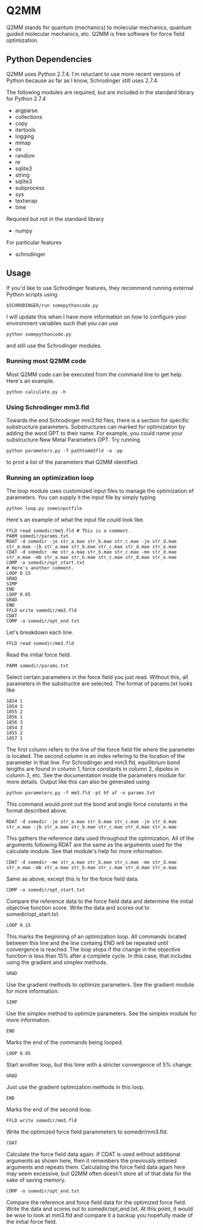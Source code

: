 # Q2MM

Q2MM stands for quantum (mechanics) to molecular mechanics, quantum guided molecular mechanics, etc. Q2MM is free software for force field optimization.


## Python Dependencies

Q2MM uses Python 2.7.4. I'm reluctant to use more recent versions of Python because as far as I know, Schrodinger still uses 2.7.4.

The following modules are required, but are included in the standard library for Python 2.7.4

* argparse
* collections
* copy
* itertools
* logging
* mmap
* os
* random
* re
* sqlite3
* string
* sqlite3
* subprocess
* sys
* textwrap
* time

Required but not in the standard library

* numpy

For particular features

* schrodinger

## Usage

If you'd like to use Schrodinger features, they recommend running external Python scripts using

```
$SCHRODINGER/run somepythoncode.py
```

I will update this when I have more information on how to configure your environment variables such that you can use

```
python somepythoncode.py
```

and still use the Schrodinger modules.

### Running most Q2MM code

Most Q2MM code can be executed from the command line to get help. Here's an example.

```
python calculate.py -h
```

### Using Schrodinger mm3.fld

Towards the end Schrodinger mm3.fld files, there is a section for specific substructure parameters. Substructures can marked for optimization by adding the word OPT to their name. For example, you could name your substructure New Metal Parameters OPT. Try running

```
python parameters.py -f pathtomm3fld -a -pp
```

to print a list of the parameters that Q2MM identified.

### Running an optimization loop

The loop module uses customized input files to manage the optimization of parameters. You can supply it the input file by simply typing

```
python loop.py someinputfile
```

Here's an example of what the input file could look like.

```
FFLD read somedir/mm3.fld # This is a comment.
PARM somedir/params.txt
RDAT -d somedir -je str_a.mae str_b.mae str_c.mae -je str_d.mae str_e.mae -jb str_a.mae str_b.mae str_c.mae str_d.mae str_e.mae
CDAT -d somedir -me str_a.mae str_b.mae str_c.mae -me str_d.mae str_e.mae -mb str_a.mae str_b.mae str_c.mae str_d.mae str_e.mae
COMP -o somedir/opt_start.txt
# Here's another comment.
LOOP 0.15
GRAD
SIMP
END
LOOP 0.05
GRAD
END
FFLD write somedir/mm3.fld
CDAT
COMP -o somedir/opt_end.txt
```

Let's breakdown each line.

```
FFLD read somedir/mm3.fld
```

Read the initial force field.

```
PARM somedir/params.txt
```

Select certain parameters in the force field you just read. Without this, all parameters in the substructre are selected. The format of params.txt looks like

```
1854 1
1854 3
1855 2
1856 1
1856 3
1854 3
1855 2
1857 1

```

The first column refers to the line of the force field file where the parameter is located. The second column is an index refering to the location of the parameter in that line. For Schrodinger and mm3.fld, equilibrium bond lengths are found in column 1, force constants in column 2, dipoles in column 3, etc. See the documentation inside the parameters module for more details. Output like this can also be generated using

```
python parameters.py -f mm3.fld -pt bf af -o params.txt
```

This command would print out the bond and angle force constants in the format described above.

```
RDAT -d somedir -je str_a.mae str_b.mae str_c.mae -je str_d.mae str_e.mae -jb str_a.mae str_b.mae str_c.mae str_d.mae str_e.mae
```

This gathers the reference data used throughout the optimization. All of the arguments following RDAT are the same as the arguments used for the calculate module. See that module's help for more information.

```
CDAT -d somedir -me str_a.mae str_b.mae str_c.mae -me str_d.mae str_e.mae -mb str_a.mae str_b.mae str_c.mae str_d.mae str_e.mae
```

Same as above, except this is for the force field data.

```
COMP -o somedir/opt_start.txt
```

Compare the reference data to the force field data and determine the initial objective function score. Write the data and scores out to somedir/opt_start.txt.

```
LOOP 0.15
```

This marks the beginning of an optimization loop. All commands located between this line and the line containg END will be repeated until convergence is reached. The loop stops if the change in the objective function is less than 15% after a complete cycle. In this case, that includes using the gradient and simplex methods.

```
GRAD
```
Use the gradient methods to optimize parameters. See the gradient module for more information.

```
SIMP
```

Use the simplex method to optimize parameters. See the simplex module for more information.

```
END
```

Marks the end of the commands being looped.

```
LOOP 0.05
```

Start another loop, but this time with a stricter convergence of 5% change.

```
GRAD
```

Just use the gradient optimization methods in this loop.

```
END
```

Marks the end of the second loop.

```
FFLD write somedir/mm3.fld
```

Write the optimized force field parammeters to somedir/mm3.fld.

```
CDAT
```

Calculate the force field data again. If CDAT is used without additional arguments as shown here, then it remembers the previously entered arguments and repeats them. Calculating the force field data again here may seem excessive, but Q2MM often doesn't store all of that data for the sake of saving memory.

```
COMP -o somedir/opt_end.txt
```

Compare the reference and force field data for the optimized force field. Write the data and scores out to somedir/opt_end.txt. At this point, it would be wise to look at mm3.fld and compare it a backup you hopefully made of the initial force field.
